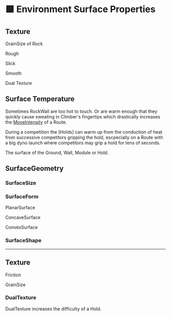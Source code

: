 # 🟩 <envi>Environment Surface Properties</envi>

## Texture

GrainSize of Rock

Rough

Slick

Smooth

Dual Texture


## Surface Temperature

Sometimes RockWall are too hot to touch. Or are warm enough that they quickly cause sweating in Climber's fingertips which drastically increases the [MoveIntensity](/reference/Score/Difficulty/MoveDifficulty/MoveIntensity) of a Route.

During a competition the [Holds] can warm up from the conduction of heat from successive competitors gripping the hold, escpecially on a <route>Route</route> with a big dyno launch where competitors may grip a hold for tens of seconds.

The surface of the Ground, Wall, Module or Hold.

## SurfaceGeometry

### SurfaceSize

### SurfaceForm

PlanarSurface

ConcaveSurface

ConvexSurface


### SurfaceShape

---

## Texture

Friction

GrainSize



### DualTexture

DualTexture increases the difficulty of a Hold. 